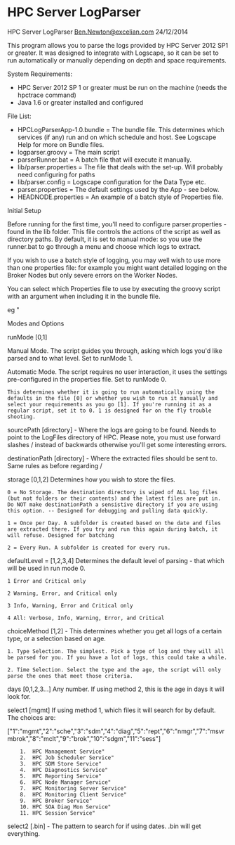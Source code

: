 HPC Server LogParser
============

HPC Server LogParser
Ben.Newton@excelian.com
24/12/2014

This program allows you to parse the logs provided by HPC Server 2012 SP1 or greater.
It was designed to integrate with Logscape, so it can be set to run automatically or manually depending on depth and space requirements. 


System Requirements:
 - HPC Server 2012 SP 1 or greater must be run on the machine (needs the hpctrace command)
 - Java 1.6 or greater installed and configured

 
File List:
 - HPCLogParserApp-1.0.bundle = The bundle file. This determines which services (if any) run and on which schedule and host. See Logscape Help for more on Bundle files.
 - logparser.groovy = The main script
 - parserRunner.bat = A batch file that will execute it manually. 
 - lib/parser.properties = The file that deals with the set-up. Will probably need configuring for paths
 - lib/parser.config = Logscape configuration for the Data Type etc.
 - parser.properties = The default settings used by the App - see below. 
 - HEADNODE.properties = An example of a batch style of Properties file. 
 
Initial Setup

Before running for the first time, you'll need to configure parser.properties - found in the lib folder. 
This file controls the actions of the script as well as directory paths. By default, it is set to manual mode: so you use the runner.bat to go through a menu and choose which logs to extract. 

If you wish to use a batch style of logging, you may well wish to use more than one properties file: for example you might want detailed logging on the Broker Nodes but only severe errors on the Worker Nodes.

You can select which Properties file to use by executing the groovy script with an argument when including it in the bundle file.

eg <script>logparser.groovy "HEADNODE.properties</script>"


Modes and Options

runMode [0,1]

Manual Mode. The script guides you through, asking which logs you'd like parsed and to what level. 
Set to runMode 1. 

Automatic Mode. The script requires no user interaction, it uses the settings pre-configured in the properties file.
Set to runMode 0.

	This determines whether it is going to run automatically using the defaults in the file [0] or whether you wish to run it manually and select your requirements as you go [1]. If you're running it as a regular script, set it to 0. 1 is designed for on the fly trouble shooting.

sourcePath [directory] - Where the logs are going to be found. Needs to point to the LogFiles directory of HPC. Please note, you must use forward slashes / instead of backwards otherwise you'll get some interesting errors.

destinationPath [directory] - Where the extracted files should be sent to. Same rules as before regarding /

storage [0,1,2] Determines how you wish to store the files.

	0 = No Storage. The destination directory is wiped of ALL log files (but not folders or their contents) and the latest files are put in. Do NOT make destinationPath a sensistive directory if you are using this option. -- Designed for debugging and pulling data quickly.
	
	1 = Once per Day. A subfolder is created based on the date and files are extracted there. If you try and run this again during batch, it will refuse. Designed for batching
	
	2 = Every Run. A subfolder is created for every run.

defaultLevel = [1,2,3,4] Determines the default level of parsing - that which will be used in run mode 0. 

	1 Error and Critical only
	
	2 Warning, Error, and Critical only
	
	3 Info, Warning, Error and Critical only
	
	4 All: Verbose, Info, Warning, Error, and Critical
 
choiceMethod [1,2] - This determines whether you get all logs of a certain type, or a selection based on age.

	1. Type Selection. The simplest. Pick a type of log and they will all be parsed for you. If you have a lot of logs, this could take a while.
	
	2. Time Selection. Select the type and the age, the script will only parse the ones that meet those criteria. 

days [0,1,2,3...] Any number. If using method 2, this is the age in days it will look for. 

select1 [mgmt] If using method 1, which files it will search for by default. The choices are:

["1":"mgmt","2":"sche","3":"sdm","4":"diag","5":"rept","6":"nmgr","7":"msvrmbrok","8":"mclt","9":"brok","10":"sdgm","11":"sess"]

		1.  HPC Management Service"
		2.  HPC Job Scheduler Service"
		3.  HPC SDM Store Service"
		4.  HPC Diagnostics Service"
		5.  HPC Reporting Service"
		6.  HPC Node Manager Service"	 
		7.  HPC Monitoring Server Service"	 
		8.  HPC Monitoring Client Service"
		9.  HPC Broker Service"
		10. HPC SOA Diag Mon Service"
		11. HPC Session Service"

select2 [.bin] - The pattern to search for if using dates. .bin will get everything.
